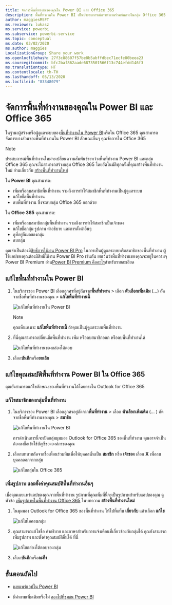 ```yaml
---
title: จัดการพื้นที่ทำงานของคุณใน Power BI และ Office 365
description: พื้นที่ทำงานใน Power BI เป็นประสบการณ์การทำงานร่วมกันภายในกลุ่ม Office 365 จัดการพื้นที่ทำงานใน Power BI และใน Office 365 ด้วย
author: maggiesMSFT
ms.reviewer: lukasz
ms.service: powerbi
ms.subservice: powerbi-service
ms.topic: conceptual
ms.date: 03/02/2020
ms.author: maggies
LocalizationGroup: Share your work
ms.openlocfilehash: 27f3c88607f57be8b5abffdbec71ecfe80beea23
ms.sourcegitcommit: bfc2baf862aade6873501566f13c744efdd146f3
ms.translationtype: HT
ms.contentlocale: th-TH
ms.lasthandoff: 05/13/2020
ms.locfileid: "83348079"
---
```

# <a name="manage-your-workspace-in-power-bi-and-office-365"></a>จัดการพื้นที่ทำงานของคุณใน Power BI และ Office 365

ในฐานะผู้สร้างหรือผู้ดูแลระบบของ[พื้นที่ทำงานใน Power BI](service-create-distribute-apps.md)หรือใน Office 365 คุณสามารถจัดการบางส่วนของพื้นที่ทำงานใน Power BI ลักษณะอื่นๆ คุณจัดการใน Office 365

> [!NOTE]
> ประสบการณ์พื้นที่ทำงานใหม่จะเปลี่ยนความสัมพันธ์ระหว่างพื้นที่ทำงาน Power BI และกลุ่ม Office 365 คุณจะไม่สามารถสร้างกลุ่ม Office 365 โดยอัตโนมัติทุกครั้งที่คุณสร้างพื้นที่ทำงานใหม่ อ่านเกี่ยวกับ [สร้างพื้นที่ทำงานใหม่](service-create-the-new-workspaces.md)

ใน **Power BI** คุณสามารถ:

* เพิ่มหรือลบสมาชิกพื้นที่ทำงาน รวมถึงการทำให้สมาชิกพื้นที่ทำงานเป็นผู้ดูแลระบบ
* แก้ไขชื่อพื้นที่ทำงาน
* ลบพื้นที่ทำงาน ซึ่งจะลบกลุ่ม Office 365 ออกด้วย

ใน **Office 365** คุณสามารถ:

* เพิ่มหรือลบสมาชิกกลุ่มพื้นที่ทำงาน รวมถึงการทำให้สมาชิกเป็นเจ้าของ
* แก้ไขชื่อกลุ่ม รูปภาพ คำอธิบาย และการตั้งค่าอื่นๆ
* ดูที่อยู่อีเมลของกลุ่ม
* ลบกลุ่ม

คุณจำเป็นต้องมี[สิทธิ์การใช้งาน Power BI Pro](../fundamentals/service-features-license-type.md) ในการเป็นผู้ดูแลระบบหรือสมาชิกของพื้นที่ทำงาน ผู้ใช้แอปของคุณต้องมีสิทธิ์ใช้งาน Power BI Pro เช่นกัน ยกเว้นว่าพื้นที่ทำงานของคุณจะอยู่ในความจุ Power BI Premium อ่าน[Power BI Premium คืออะไร](../admin/service-premium-what-is.md)สำหรับรายละเอียด

## <a name="edit-your-workspace-in-power-bi"></a>แก้ไขพื้นที่ทำงานใน Power BI

1. ในบริการของ Power BI เลือกลูกศรที่อยู่ถัดจาก**พื้นที่ทำงาน** > เลือก **ตัวเลือกเพิ่มเติม** (...) ถัดจากชื่อพื้นที่ทำงานของคุณ > **แก้ไขพื้นที่ทำงานนี้**

   ![แก้ไขพื้นที่ทำงานใน Power BI](media/service-manage-app-workspace-in-power-bi-and-office-365/power-bi-app-ellipsis.png)

   > [!NOTE]
   > คุณเห็นเฉพาะ **แก้ไขพื้นที่ทำงานนี้** ถ้าคุณเป็นผู้ดูแลระบบพื้นที่ทำงาน

1. ที่นี่คุณสามารถเปลี่ยนชื่อพื้นที่ทำงาน เพิ่ม หรือลบสมาชิกออก หรือลบพื้นที่ทำงานได้

   ![แก้ไขพื้นที่ทำงานของกล่องโต้ตอบ](media/service-manage-app-workspace-in-power-bi-and-office-365/power-bi-app-edit-workspace.png)

1. เลือก**บันทึก**หรือ**ยกเลิก**

## <a name="edit-power-bi-workspace-properties-in-office-365"></a>แก้ไขคุณสมบัติพื้นที่ทำงาน Power BI ใน Office 365

คุณยังสามารถแก้ไขลักษณะของพื้นที่ทำงานได้โดยตรงใน Outlook for Office 365

### <a name="edit-the-members-of-the-workspace-group"></a>แก้ไขสมาชิกของกลุ่มพื้นที่ทำงาน

1. ในบริการของ Power BI เลือกลูกศรอยู่ถัดจาก**พื้นที่ทำงาน** > เลือก **ตัวเลือกเพิ่มเติม** (... ) ถัดจากชื่อพื้นที่ทำงานของคุณ > **สมาชิก**

   ![แก้ไขพื้นที่ทำงานใน Power BI](media/service-manage-app-workspace-in-power-bi-and-office-365/power-bi-app-ellipsis-members.png)

   การดำเนินการนี้จะเปิดกลุ่มมุมมอง Outlook for Office 365 ของพื้นที่ทำงาน คุณอาจจำเป็นต้องลงชื่อเข้าใช้บัญชีขององค์กรของคุณ

1. เลือกบทบาทถัดจากชื่อเพื่อนร่วมทีมเพื่อให้บุคคลนั้นเป็น **สมาชิก** หรือ **เจ้าของ** เลือก **X** เพื่อลบบุคคลออกจากกลุ่ม

   ![แก้ไขกลุ่มใน Office 365](media/service-manage-app-workspace-in-power-bi-and-office-365/pbi_managegroupo365.png)

### <a name="add-an-image-and-set-other-workspace-properties"></a>เพิ่มรูปภาพ และตั้งค่าคุณสมบัติพื้นที่ทำงานอื่นๆ

เมื่อคุณเผยแพร่แอปของคุณจากพื้นที่ทำงาน รูปภาพที่คุณเพิ่มที่นี่จะเป็นรูปภาพสำหรับแอปของคุณ ดูหัวข้อ [เพิ่มรูปภาพในพื้นที่ทำงาน Office 365](service-create-workspaces.md#add-an-image-to-your-office-365-workspace-optional) ในบทความ **สร้างพื้นที่ทำงานใหม่**

1. ในมุมมอง Outlook for Office 365 ของพื้นที่ทำงาน ให้ไปที่แท็บ **เกี่ยวกับ** แล้วเลือก **แก้ไข**

    ![แก้ไขไอคอนกลุ่ม](media/service-manage-app-workspace-in-power-bi-and-office-365/pbi_editgroupo365.png)
1. คุณสามารถแก้ไขชื่อ คำอธิบาย และภาษาสำหรับการแจ้งเตือนที่เกี่ยวข้องกับกลุ่มได้ คุณยังสามารถเพิ่มรูปภาพ และตั้งค่าคุณสมบัติอื่นได้ ที่นี่

   ![แก้ไขกล่องโต้ตอบของกลุ่ม](media/service-manage-app-workspace-in-power-bi-and-office-365/pbi_editgrpo365dialog.png)

1. เลือก**บันทึก**หรือ**ละทิ้ง**

## <a name="next-steps"></a>ขั้นตอนถัดไป

* [เผยแพร่แอปใน Power BI](service-create-distribute-apps.md)

* มีคำถามเพิ่มเติมหรือไม่ [ลองไปที่ชุมชน Power BI](https://community.powerbi.com/)
